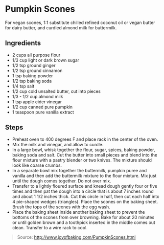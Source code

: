 # Pumpkin Scones
For vegan scones, 1:1 substitute chilled refined coconut oil or vegan butter for dairy butter, and curdled almond milk for buttermilk.

## Ingredients

 - 2 cups all purpose flour
 - 1/3 cup light or dark brown sugar
 - 1/2 tsp ground ginger
 - 1/2 tsp ground cinnamon
 - 1 tsp baking powder
 - 1/2 tsp baking soda
 - 1/4 tsp salt
 - 1/2 cup cold unsalted butter, cut into pieces
 - 1/3 - 1/2 cup almond milk
 - 1 tsp apple cider vinegar
 - 1/2 cup canned pure pumpkin
 - 1 teaspoon pure vanilla extract

## Steps

 - Preheat oven to 400 degrees F and place rack in the center of the oven.
 - Mix the milk and vinegar, and allow to curdle.
 - In a large bowl, whisk together the flour, sugar, spices, baking powder, baking soda and salt. Cut the butter into small pieces and blend into the flour mixture with a pastry blender or two knives. The mixture should look like coarse crumbs.
 - In a separate bowl mix together the buttermilk, pumpkin puree and vanilla and then add the buttermilk mixture to the flour mixture. Mix just until the dough comes together. Do not over mix.
 - Transfer to a lightly floured surface and knead dough gently four or five times and then pat the dough into a circle that is about 7 inches round and about 1 1/2 inches thick. Cut this circle in half, then cut each half into 4 pie-shaped wedges (triangles). Place the scones on the baking sheet. Brush the tops of the scones with the egg wash.
 - Place the baking sheet inside another baking sheet to prevent the bottoms of the scones from over browning. Bake for about 20 minutes or until golden brown and a toothpick inserted in the middle comes out clean. Transfer to a wire rack to cool.

> Source: http://www.joyofbaking.com/PumpkinScones.html
